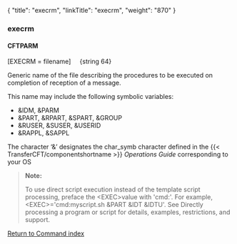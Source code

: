 {
    "title": "execrm",
    "linkTitle": "execrm",
    "weight": "870"
}<span id="execrm"></span>

### execrm

<span id="execrm_CFTPARM"></span>

#### CFTPARM

\[EXECRM = filename\]
    {string 64}

Generic name of the file describing
the procedures to be executed on completion of reception of a message.

This name may include the following symbolic variables:

-   &IDM, &PARM
-   &PART, &RPART,
    &SPART, &GROUP
-   &RUSER, &SUSER,
    &USERID
-   &RAPPL, &SAPPL

The character ‘&’ designates the char\_symb character defined in
the  {{< TransferCFT/componentshortname  >}} *Operations Guide* corresponding to your OS

> **Note:**
>
> To use direct script execution instead of the template script processing, preface the &lt;EXEC>value with 'cmd:'. For example, &lt;EXEC>='cmd:myscript.sh &PART &IDT &IDTU'. See Directly processing a program or script for details, examples, restrictions, and support.

[Return to Command index](../../)
